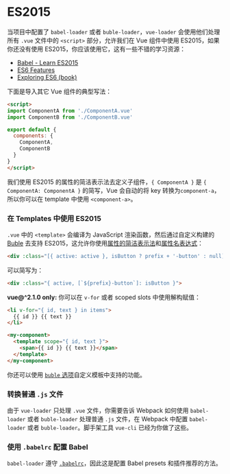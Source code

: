 # ES2015

当项目中配置了 `babel-loader` 或者 `buble-loader`，`vue-loader` 会使用他们处理所有 `.vue` 文件中的 `<script>` 部分，允许我们在 Vue 组件中使用 ES2015，如果你还没有使用 ES2015，你应该使用它，这有一些不错的学习资源：

- [Babel - Learn ES2015](https://babeljs.io/docs/learn-es2015/)
- [ES6 Features](https://github.com/lukehoban/es6features)
- [Exploring ES6 (book)](https://leanpub.com/exploring-es6)

下面是导入其它 Vue 组件的典型写法：

``` html
<script>
import ComponentA from './ComponentA.vue'
import ComponentB from './ComponentB.vue'

export default {
  components: {
    ComponentA,
    ComponentB
  }
}
</script>
```

我们使用 ES2015 的属性的简洁表示法去定义子组件，`{ ComponentA }` 是 `{ ComponentA: ComponentA }` 的简写，Vue 会自动的将 key 转换为`component-a`，所以你可以在 template 中使用 `<component-a>`。

### 在 Templates 中使用 ES2015

`.vue` 中的 `<template>` 会编译为 JavaScript 渲染函数，然后通过自定义构建的 [Buble](https://buble.surge.sh/guide/) 去支持 ES2015，这允许你使用[属性的简洁表示法](https://buble.surge.sh/guide/#object-shorthand-methods-and-properties-transforms-concisemethodproperty-)和[属性名表达式](https://buble.surge.sh/guide/#computed-properties-transforms-computedproperty-)：

``` html
<div :class="[{ active: active }, isButton ? prefix + '-button' : null]">
```

可以简写为：

``` html
<div :class="{ active, [`${prefix}-button`]: isButton }">
```

**vue@^2.1.0 only:** 你可以在 `v-for` 或者 scoped slots 中使用解构赋值：

``` html
<li v-for="{ id, text } in items">
  {{ id }} {{ text }}
</li>
```

``` html
<my-component>
  <template scope="{ id, text }">
    <span>{{ id }} {{ text }}</span>
  </template>
</my-component>
```

你还可以使用 [`buble` 选项](../options.md#buble)自定义模板中支持的功能。

### 转换普通 `.js` 文件

由于 `vue-loader` 只处理 `.vue` 文件，你需要告诉 Webpack 如何使用 `babel-loader` 或者 `buble-loader` 处理普通 `.js` 文件，在 Webpack 中配置 `babel-loader` 或者 `buble-loader`。脚手架工具 `vue-cli` 已经为你做了这些。

### 使用 `.babelrc` 配置 Babel

`babel-loader` 遵守 [`.babelrc`](https://babeljs.io/docs/usage/babelrc/)，因此这是配置 Babel presets 和插件推荐的方法。

